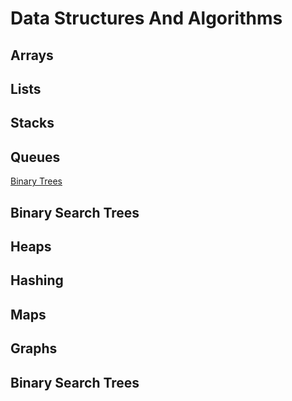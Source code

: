 # Data Structures And Algorithms

## Arrays
## Lists
## Stacks
## Queues
[Binary Trees](##binary-search-trees)
## Binary Search Trees
## Heaps
## Hashing
## Maps
## Graphs



## Binary Search Trees
